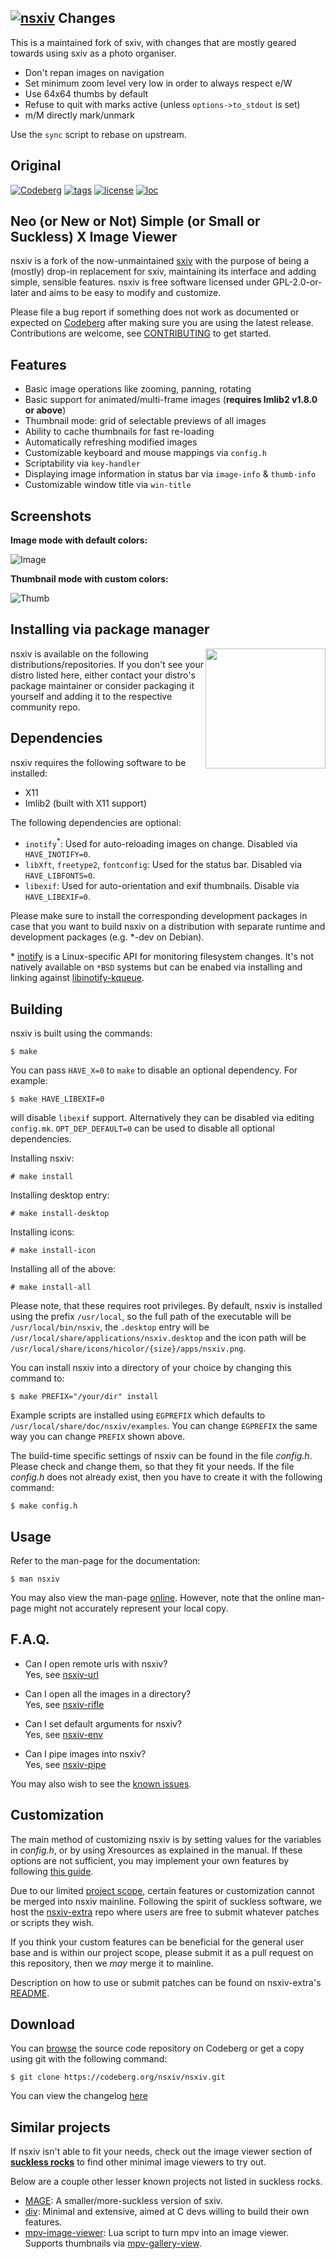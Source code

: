 [![nsxiv](https://codeberg.org/nsxiv/pages/raw/branch/master/img/logo.png)](https://codeberg.org/nsxiv/nsxiv)
Changes
-------

This is a maintained fork of sxiv, with changes that are mostly geared towards
using sxiv as a photo organiser.

* Don't repan images on navigation
* Set minimum zoom level very low in order to always respect e/W
* Use 64x64 thumbs by default
* Refuse to quit with marks active (unless `options->to_stdout` is set)
* m/M directly mark/unmark

Use the `sync` script to rebase on upstream.

Original
--------

[![Codeberg](https://img.shields.io/badge/Hosted_at-Codeberg-%232185D0?style=flat-square&logo=CodeBerg)](https://codeberg.org/nsxiv/nsxiv)
[![tags](https://img.shields.io/github/v/tag/nsxiv/nsxiv?style=flat-square)](https://codeberg.org/nsxiv/nsxiv/tags)
[![license](https://img.shields.io/badge/license-GPL--2.0%2B-lightgreen?style=flat-square)](https://codeberg.org/nsxiv/nsxiv/src/branch/master/LICENSE)
[![loc](https://img.shields.io/tokei/lines/github/nsxiv/nsxiv?color=red&style=flat-square)](https://codeberg.org/nsxiv/nsxiv)

**Neo (or New or Not) Simple (or Small or Suckless) X Image Viewer**
--------------------------------------------------------------------

nsxiv is a fork of the now-unmaintained [sxiv](https://github.com/xyb3rt/sxiv)
with the purpose of being a (mostly) drop-in replacement for sxiv, maintaining its
interface and adding simple, sensible features. nsxiv is free software licensed
under GPL-2.0-or-later and aims to be easy to modify and customize.

Please file a bug report if something does not work as documented or expected on
[Codeberg] after making sure you are using the latest release. Contributions
are welcome, see [CONTRIBUTING] to get started.

[Codeberg]: https://codeberg.org/nsxiv/nsxiv/issues/new
[CONTRIBUTING]: etc/CONTRIBUTING.md#contribution-guideline


Features
--------

* Basic image operations like zooming, panning, rotating
* Basic support for animated/multi-frame images (**requires Imlib2 v1.8.0 or above**)
* Thumbnail mode: grid of selectable previews of all images
* Ability to cache thumbnails for fast re-loading
* Automatically refreshing modified images
* Customizable keyboard and mouse mappings via `config.h`
* Scriptability via `key-handler`
* Displaying image information in status bar via `image-info` & `thumb-info`
* Customizable window title via `win-title`


Screenshots
-----------

**Image mode with default colors:**

![Image](https://codeberg.org/nsxiv/pages/raw/branch/master/img/image.png "Image mode")

**Thumbnail mode with custom colors:**

![Thumb](https://codeberg.org/nsxiv/pages/raw/branch/master/img/thumb.png "Thumb mode")


Installing via package manager
------------------------------

<a href="https://repology.org/project/nsxiv/versions">
  <img align="right" width="192" src="https://repology.org/badge/vertical-allrepos/nsxiv.svg">
</a>

nsxiv is available on the following distributions/repositories. If you don't see
your distro listed here, either contact your distro's package maintainer or
consider packaging it yourself and adding it to the respective community repo.


Dependencies
------------

nsxiv requires the following software to be installed:

  * X11
  * Imlib2 (built with X11 support)

The following dependencies are optional:

  * `inotify`<sup>\*</sup>: Used for auto-reloading images on change.
    Disabled via `HAVE_INOTIFY=0`.
  * `libXft`, `freetype2`, `fontconfig`: Used for the status bar.
    Disabled via `HAVE_LIBFONTS=0`.
  * `libexif`: Used for auto-orientation and exif thumbnails.
    Disable via `HAVE_LIBEXIF=0`.

Please make sure to install the corresponding development packages in case that
you want to build nsxiv on a distribution with separate runtime and development
packages (e.g. \*-dev on Debian).

\* [inotify][] is a Linux-specific API for monitoring filesystem changes.
  It's not natively available on `*BSD` systems but can be enabed via installing
  and linking against [libinotify-kqueue][].

[inotify]: https://www.man7.org/linux/man-pages/man7/inotify.7.html
[libinotify-kqueue]: https://github.com/libinotify-kqueue/libinotify-kqueue


Building
--------

nsxiv is built using the commands:

    $ make

You can pass `HAVE_X=0` to `make` to disable an optional dependency.
For example:

    $ make HAVE_LIBEXIF=0

will disable `libexif` support. Alternatively they can be disabled via editing
`config.mk`. `OPT_DEP_DEFAULT=0` can be used to disable all optional
dependencies.

Installing nsxiv:

    # make install

Installing desktop entry:

    # make install-desktop

Installing icons:

    # make install-icon

Installing all of the above:

    # make install-all

Please note, that these requires root privileges.
By default, nsxiv is installed using the prefix `/usr/local`, so the full path
of the executable will be `/usr/local/bin/nsxiv`, the `.desktop` entry will be
`/usr/local/share/applications/nsxiv.desktop` and the icon path will be
`/usr/local/share/icons/hicolor/{size}/apps/nsxiv.png`.

You can install nsxiv into a directory of your choice by changing this command to:

    $ make PREFIX="/your/dir" install

Example scripts are installed using `EGPREFIX` which defaults to
`/usr/local/share/doc/nsxiv/examples`. You can change `EGPREFIX` the same way
you can change `PREFIX` shown above.

The build-time specific settings of nsxiv can be found in the file *config.h*.
Please check and change them, so that they fit your needs.
If the file *config.h* does not already exist, then you have to create it with
the following command:

    $ make config.h


Usage
-----

Refer to the man-page for the documentation:

    $ man nsxiv

You may also view the man-page [online](https://nsxiv.codeberg.page/man/).
However, note that the online man-page might not accurately represent your local
copy.


F.A.Q.
------

* Can I open remote urls with nsxiv? <br>
Yes, see [nsxiv-url](https://codeberg.org/nsxiv/nsxiv-extra/src/branch/master/scripts/nsxiv-url)

* Can I open all the images in a directory? <br>
Yes, see [nsxiv-rifle](https://codeberg.org/nsxiv/nsxiv-extra/src/branch/master/scripts/nsxiv-rifle)

* Can I set default arguments for nsxiv? <br>
Yes, see [nsxiv-env](https://codeberg.org/nsxiv/nsxiv-extra/src/branch/master/scripts/nsxiv-env)

* Can I pipe images into nsxiv? <br>
Yes, see [nsxiv-pipe](https://codeberg.org/nsxiv/nsxiv-extra/src/branch/master/scripts/nsxiv-pipe)

You may also wish to see the [known issues](https://codeberg.org/nsxiv/nsxiv/issues/242).


Customization
-------------

The main method of customizing nsxiv is by setting values for the variables in *config.h*,
or by using Xresources as explained in the manual. If these options are not sufficient,
you may implement your own features by following
[this guide](https://codeberg.org/nsxiv/nsxiv-extra/src/branch/master/CUSTOMIZATION.md).

Due to our limited [project scope](etc/CONTRIBUTING.md#project-scope), certain features or
customization cannot be merged into nsxiv mainline. Following the spirit of suckless
software, we host the [nsxiv-extra](https://codeberg.org/nsxiv/nsxiv-extra) repo where users
are free to submit whatever patches or scripts they wish.

If you think your custom features can be beneficial for the general user base and is within
our project scope, please submit it as a pull request on this repository, then we *may*
merge it to mainline.

Description on how to use or submit patches can be found on
nsxiv-extra's [README](https://codeberg.org/nsxiv/nsxiv-extra).


Download
--------

You can [browse](https://codeberg.org/nsxiv/nsxiv) the source code repository
on Codeberg or get a copy using git with the following command:

    $ git clone https://codeberg.org/nsxiv/nsxiv.git

You can view the changelog [here](etc/CHANGELOG.md)


Similar projects
----------------

If nsxiv isn't able to fit your needs, check out the image viewer section of
**[suckless rocks](https://suckless.org/rocks)** to find other minimal image
viewers to try out.

Below are a couple other lesser known projects not listed in suckless rocks.

* [MAGE](https://codeberg.org/explosion-mental/mage):
  A smaller/more-suckless version of sxiv.
* [div](https://codeberg.org/TAAPArthur/div):
  Minimal and extensive, aimed at C devs willing to build their own features.
* [mpv-image-viewer](https://github.com/occivink/mpv-image-viewer):
  Lua script to turn mpv into an image viewer. Supports thumbnails via
  [mpv-gallery-view](https://github.com/occivink/mpv-gallery-view).
